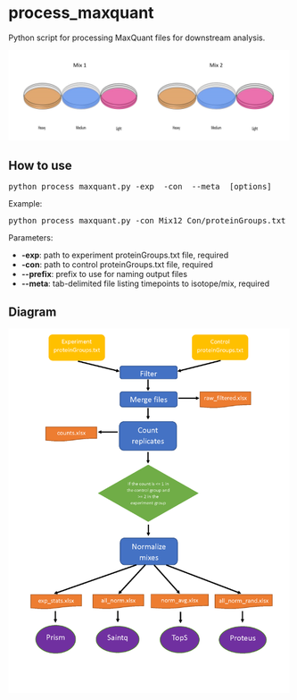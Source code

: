 # process_maxquant
Python script for processing MaxQuant files for downstream analysis.

<img src="https://github.com/jonessarae/process_maxquant/blob/master/triple_silac.PNG">

## How to use

<pre>
python process_maxquant.py -exp <path/to/file> -con <path/to/file> --meta <path/to/file> [options]
</pre> 

Example:
<pre>
python process_maxquant.py -con Mix12_Con/proteinGroups.txt -exp Mix12_Myd/proteinGroups.txt --prefix Mix12_ConMyd --meta info.txt
</pre> 

Parameters:
* __-exp__: path to experiment proteinGroups.txt file, required
* __-con__: path to control proteinGroups.txt file, required
* __--prefix__: prefix to use for naming output files
* __--meta__: tab-delimited file listing timepoints to isotope/mix, required


## Diagram
<img src="https://github.com/jonessarae/process_maxquant/blob/master/diagram.png">
